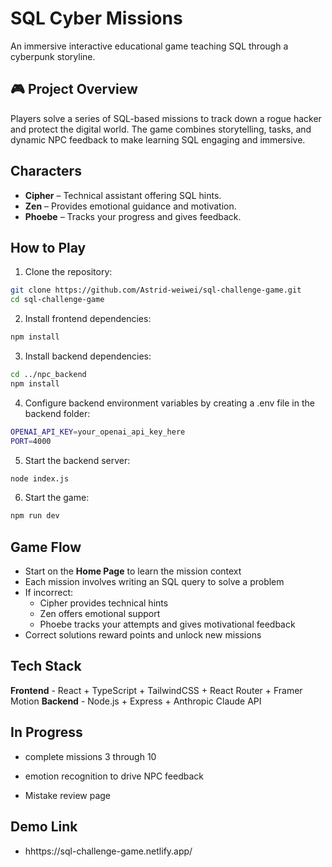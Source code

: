 # SQL Cyber Missions

An immersive interactive educational game teaching SQL through a cyberpunk storyline.

## 🎮 Project Overview

Players solve a series of SQL-based missions to track down a rogue hacker and protect the digital world. The game combines storytelling, tasks, and dynamic NPC feedback to make learning SQL engaging and immersive.


## Characters
- **Cipher** – Technical assistant offering SQL hints.
- **Zen** – Provides emotional guidance and motivation.
- **Phoebe** – Tracks your progress and gives feedback.

## How to Play
1. Clone the repository:
```bash
git clone https://github.com/Astrid-weiwei/sql-challenge-game.git
cd sql-challenge-game
```
2. Install frontend dependencies:
```bash
npm install
```
3. Install backend dependencies:
```bash
cd ../npc_backend
npm install
```
4. Configure backend environment variables by creating a .env file in the backend folder:
```bash
OPENAI_API_KEY=your_openai_api_key_here
PORT=4000
```
5. Start the backend server:
```bash
node index.js
```
6. Start the game:
```bash
npm run dev
```

##  Game Flow
- Start on the **Home Page** to learn the mission context
- Each mission involves writing an SQL query to solve a problem
- If incorrect:
  - Cipher provides technical hints
  - Zen offers emotional support
  - Phoebe tracks your attempts and gives motivational feedback
- Correct solutions reward points and unlock new missions

## Tech Stack
**Frontend** - React + TypeScript + TailwindCSS + React Router + Framer Motion 
**Backend** - Node.js + Express + Anthropic Claude API

##  In Progress
- complete missions 3 through 10

- emotion recognition to drive NPC feedback

- Mistake review page

## Demo Link
- hhttps://sql-challenge-game.netlify.app/

